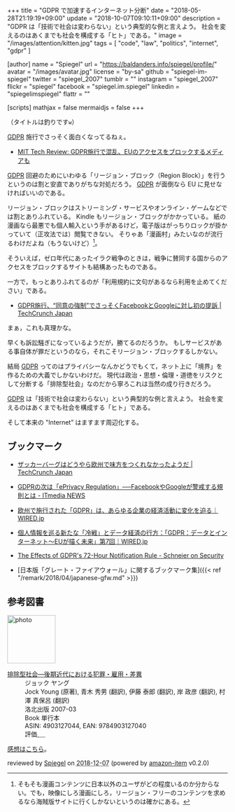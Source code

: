 +++
title = "GDPR で加速するインターネット分断"
date = "2018-05-28T21:19:19+09:00"
update = "2018-10-07T09:10:11+09:00"
description = "GDPR は「技術で社会は変わらない」という典型的な例と言えよう。 社会を変えるのはあくまでも社会を構成する「ヒト」である。"
image = "/images/attention/kitten.jpg"
tags = [ "code", "law", "politics", "internet", "gdpr" ]

[author]
  name      = "Spiegel"
  url       = "https://baldanders.info/spiegel/profile/"
  avatar    = "/images/avatar.jpg"
  license   = "by-sa"
  github    = "spiegel-im-spiegel"
  twitter   = "spiegel_2007"
  tumblr    = ""
  instagram = "spiegel_2007"
  flickr    = "spiegel"
  facebook  = "spiegel.im.spiegel"
  linkedin  = "spiegelimspiegel"
  flattr    = ""

[scripts]
  mathjax = false
  mermaidjs = false
+++

（タイトルは釣りです`w`）

[GDPR] 施行でさっそく面白くなってるねぇ。

- [MIT Tech Review: GDPR施行で混乱、EUのアクセスをブロックするメディアも](https://www.technologyreview.jp/nl/gdpr-is-finally-here-and-its-already-chaos/)

[GDPR] 回避のためにいわゆる「リージョン・ブロック（Region Block）」を行うというのは割と安直でありがちな対処だろう。
[GDPR] が面倒なら EU に見せなければいいのである。

リージョン・ブロックはストリーミング・サービスやオンライン・ゲームなどでは割とありふれている。
Kindle もリージョン・ブロックがかかっている。
紙の漫画なら最悪でも個人輸入という手があるけど，電子版はがっちりロックが掛かっていて（正攻法では）閲覧できない。
そりゃあ「漫画村」みたいなのが流行るわけだよね（もうないけど）[^m1]。

[^m1]: そもそも漫画コンテンツに日本以外のユーザがどの程度いるのか分からない。でも，映像にしろ漫画にしろ，リージョン・フリーのコンテンツを求めるなら海賊版サイトに行くしかないというのは確かにある。

そういえば，ゼロ年代にあったイラク戦争のときは，戦争に賛同する国からのアクセスをブロックするサイトも結構あったものである。

一方で，もっとありふれてるのが「利用規約に文句があるなら利用を止めてください」である。

- [GDPR施行、“同意の強制”でさっそくFacebookとGoogleに対し初の提訴  |  TechCrunch Japan](https://jp.techcrunch.com/2018/05/26/2018-05-25-facebook-google-face-first-gdpr-complaints-over-forced-consent/)

まぁ，これも真理かな。

早くも訴訟騒ぎになっているようだが，勝てるのだろうか。
もしサービスがある事自体が罪だというのなら，それこそリージョン・ブロックするしかない。

結局 [GDPR] ってのはプライバシーなんかどうでもくて，ネット上に「境界」を作るための大義でしかないわけだ。
現代は政治・思想・倫理・道徳をリスクとして分断する「排除型社会」なのだから寧ろこれは当然の成り行きだろう。

[GDPR] は「技術で社会は変わらない」という典型的な例と言えよう。
社会を変えるのはあくまでも社会を構成する「ヒト」である。

そして本来の "Internet” はますます周辺化する。

## ブックマーク

- [ザッカーバーグはどうやら欧州で味方をつくれなかったようだ  |  TechCrunch Japan](https://jp.techcrunch.com/2018/05/24/2018-05-22-zuckerberg-didnt-make-any-friends-in-europe-today/)
- [GDPRの次は「ePrivacy Regulation」──FacebookやGoogleが警戒する規則とは - ITmedia NEWS](http://www.itmedia.co.jp/news/articles/1805/29/news075.html)
- [欧州で施行された「GDPR」は、あらゆる企業の経済活動に変化を迫る｜WIRED.jp](https://wired.jp/2018/05/29/gdpr-will-change-the-web-and-more/)
- [個人情報を巡る新たな「冷戦」とデータ経済の行方：「GDPR：データとインターネット〜EUが描く未来」第7回｜WIRED.jp](https://wired.jp/series/gdpr/07_data-wars/)
- [The Effects of GDPR's 72-Hour Notification Rule - Schneier on Security](https://www.schneier.com/blog/archives/2018/10/the_effects_of_5.html)

- [日本版「グレート・ファイアウォール」に関するブックマーク集]({{< ref "/remark/2018/04/japanese-gfw.md" >}})

[GDPR]: https://en.wikipedia.org/wiki/General_Data_Protection_Regulation "General Data Protection Regulation - Wikipedia"

## 参考図書

<div class="hreview">
  <div class="photo"><a class="item url" href="https://www.amazon.co.jp/%E6%8E%92%E9%99%A4%E5%9E%8B%E7%A4%BE%E4%BC%9A%E2%80%95%E5%BE%8C%E6%9C%9F%E8%BF%91%E4%BB%A3%E3%81%AB%E3%81%8A%E3%81%91%E3%82%8B%E7%8A%AF%E7%BD%AA%E3%83%BB%E9%9B%87%E7%94%A8%E3%83%BB%E5%B7%AE%E7%95%B0-%E3%82%B8%E3%83%A7%E3%83%83%E3%82%AF-%E3%83%A4%E3%83%B3%E3%82%B0/dp/4903127044?SubscriptionId=AKIAJYVUJ3DMTLAECTHA&tag=baldandersinf-22&linkCode=xm2&camp=2025&creative=165953&creativeASIN=4903127044"><img src="https://images-fe.ssl-images-amazon.com/images/I/41uBRNdBygL._SL160_.jpg" width="110" alt="photo"></a></div>
  <dl class="fn">
    <dt><a href="https://www.amazon.co.jp/%E6%8E%92%E9%99%A4%E5%9E%8B%E7%A4%BE%E4%BC%9A%E2%80%95%E5%BE%8C%E6%9C%9F%E8%BF%91%E4%BB%A3%E3%81%AB%E3%81%8A%E3%81%91%E3%82%8B%E7%8A%AF%E7%BD%AA%E3%83%BB%E9%9B%87%E7%94%A8%E3%83%BB%E5%B7%AE%E7%95%B0-%E3%82%B8%E3%83%A7%E3%83%83%E3%82%AF-%E3%83%A4%E3%83%B3%E3%82%B0/dp/4903127044?SubscriptionId=AKIAJYVUJ3DMTLAECTHA&tag=baldandersinf-22&linkCode=xm2&camp=2025&creative=165953&creativeASIN=4903127044">排除型社会―後期近代における犯罪・雇用・差異</a></dt>
	<dd>ジョック ヤング</dd>
	<dd>Jock Young (原著), 青木 秀男 (翻訳), 伊藤 泰郎 (翻訳), 岸 政彦 (翻訳), 村澤 真保呂 (翻訳)</dd>
    <dd>洛北出版 2007-03</dd>
    <dd>Book 単行本</dd>
    <dd>ASIN: 4903127044, EAN: 9784903127040</dd>
    <dd>評価<abbr class="rating fa-sm" title="5">&nbsp;<i class="fas fa-star"></i>&nbsp;<i class="fas fa-star"></i>&nbsp;<i class="fas fa-star"></i>&nbsp;<i class="fas fa-star"></i>&nbsp;<i class="fas fa-star"></i></abbr></dd>
  </dl>
  <p class="description"><a href="https://baldanders.info/spiegel/log2/000410.shtml">感想はこちら</a>。</p>
  <p class="powered-by" >reviewed by <a href='#maker' class='reviewer'>Spiegel</a> on <abbr class="dtreviewed" title="2018-12-07">2018-12-07</abbr> (powered by <a href="https://github.com/spiegel-im-spiegel/amazon-item" >amazon-item</a> v0.2.0)</p>
</div>

